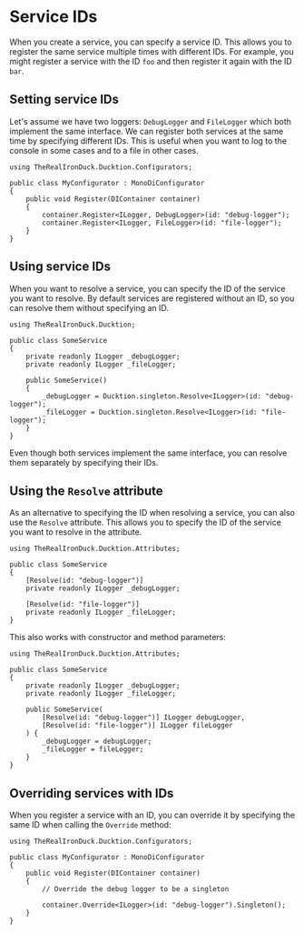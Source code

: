 # Service IDs

When you create a service, you can specify a service ID. This allows you to register the same service multiple times
with different IDs. For example, you might register a service with the ID `foo` and then register it again with the ID
`bar`.

## Setting service IDs

Let's assume we have two loggers: `DebugLogger` and `FileLogger` which both implement the same interface. We can
register both services at the same time by specifying different IDs. This is useful when you want to log to the console 
in some cases and to a file in other cases. 

```csharp{7,8}
using TheRealIronDuck.Ducktion.Configurators;

public class MyConfigurator : MonoDiConfigurator
{
    public void Register(DIContainer container)
    {
        container.Register<ILogger, DebugLogger>(id: "debug-logger");
        container.Register<ILogger, FileLogger>(id: "file-logger");
    }
}
```

## Using service IDs

When you want to resolve a service, you can specify the ID of the service you want to resolve. By default services are
registered without an ID, so you can resolve them without specifying an ID.

```csharp{10-11}
using TheRealIronDuck.Ducktion;

public class SomeService
{
    private readonly ILogger _debugLogger;
    private readonly ILogger _fileLogger;

    public SomeService()
    {
        _debugLogger = Ducktion.singleton.Resolve<ILogger>(id: "debug-logger");
        _fileLogger = Ducktion.singleton.Resolve<ILogger>(id: "file-logger");
    }
}
```

Even though both services implement the same interface, you can resolve them separately by specifying their IDs.

## Using the `Resolve` attribute

As an alternative to specifying the ID when resolving a service, you can also use the `Resolve` attribute. This allows
you to specify the ID of the service you want to resolve in the attribute.

```csharp{5,8}
using TheRealIronDuck.Ducktion.Attributes;

public class SomeService
{
    [Resolve(id: "debug-logger")]
    private readonly ILogger _debugLogger;
    
    [Resolve(id: "file-logger")]
    private readonly ILogger _fileLogger;
}
```

This also works with constructor and method parameters:

```csharp{9-10}
using TheRealIronDuck.Ducktion.Attributes;

public class SomeService
{
    private readonly ILogger _debugLogger;
    private readonly ILogger _fileLogger;

    public SomeService(
        [Resolve(id: "debug-logger")] ILogger debugLogger, 
        [Resolve(id: "file-logger")] ILogger fileLogger
    ) {
        _debugLogger = debugLogger;
        _fileLogger = fileLogger;
    }
}
```

## Overriding services with IDs

When you register a service with an ID, you can override it by specifying the same ID when calling the `Override` 
method:

```csharp{9}
using TheRealIronDuck.Ducktion.Configurators;

public class MyConfigurator : MonoDiConfigurator
{
    public void Register(DIContainer container)
    {
        // Override the debug logger to be a singleton
    
        container.Override<ILogger>(id: "debug-logger").Singleton();
    }
}
```